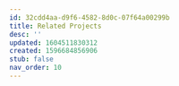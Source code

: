 ```yaml
---
id: 32cdd4aa-d9f6-4582-8d0c-07f64a00299b
title: Related Projects
desc: ''
updated: 1604511830312
created: 1596684856906
stub: false
nav_order: 10
---
```



